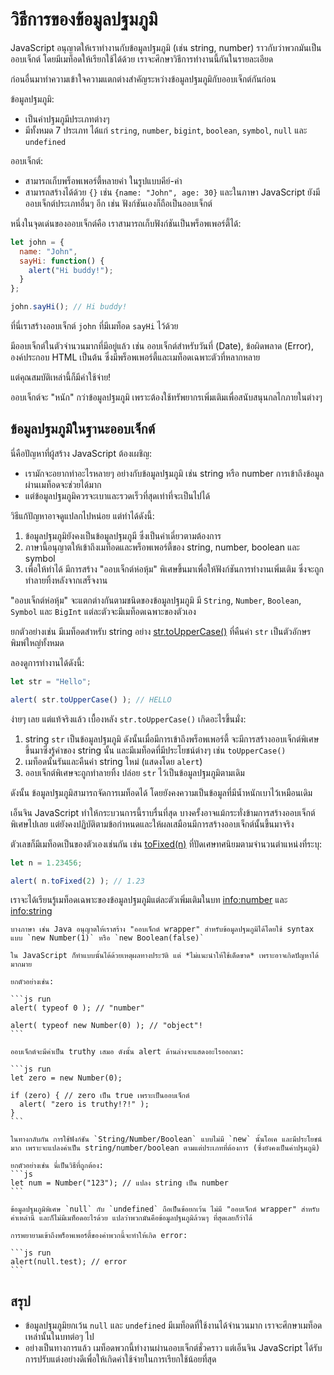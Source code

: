 # วิธีการของข้อมูลปฐมภูมิ

JavaScript อนุญาตให้เราทำงานกับข้อมูลปฐมภูมิ (เช่น string, number) ราวกับว่าพวกมันเป็นออบเจ็กต์ โดยมีเมท็อดให้เรียกใช้ได้ด้วย เราจะศึกษาวิธีการทำงานนี้กันในรายละเอียด

ก่อนอื่นมาทำความเข้าใจความแตกต่างสำคัญระหว่างข้อมูลปฐมภูมิกับออบเจ็กต์กันก่อน

ข้อมูลปฐมภูมิ:
- เป็นค่าปฐมภูมีประเภทต่างๆ 
- มีทั้งหมด 7 ประเภท ได้แก่ `string`, `number`, `bigint`, `boolean`, `symbol`, `null` และ `undefined`

ออบเจ็กต์:
- สามารถเก็บพร็อพเพอร์ตี้หลายค่า ในรูปแบบคีย์-ค่า
- สามารถสร้างได้ด้วย `{}` เช่น `{name: "John", age: 30}` และในภาษา JavaScript ยังมีออบเจ็กต์ประเภทอื่นๆ อีก เช่น ฟังก์ชันเองก็ถือเป็นออบเจ็กต์

หนึ่งในจุดเด่นของออบเจ็กต์คือ เราสามารถเก็บฟังก์ชันเป็นพร็อพเพอร์ตี้ได้:

```js run
let john = {
  name: "John",
  sayHi: function() {
    alert("Hi buddy!");
  }
};

john.sayHi(); // Hi buddy!
```

ที่นี่เราสร้างออบเจ็กต์ `john` ที่มีเมท็อด `sayHi` ไว้ด้วย

มีออบเจ็กต์ในตัวจำนวนมากที่มีอยู่แล้ว เช่น ออบเจ็กต์สำหรับวันที่ (Date), ข้อผิดพลาด (Error), องค์ประกอบ HTML เป็นต้น ซึ่งมีพร็อพเพอร์ตี้และเมท็อดเฉพาะตัวที่หลากหลาย

แต่คุณสมบัติเหล่านี้ก็มีค่าใช้จ่าย!

ออบเจ็กต์จะ "หนัก" กว่าข้อมูลปฐมภูมิ เพราะต้องใช้ทรัพยากรเพิ่มเติมเพื่อสนับสนุนกลไกภายในต่างๆ

## ข้อมูลปฐมภูมิในฐานะออบเจ็กต์ 

นี่คือปัญหาที่ผู้สร้าง JavaScript ต้องเผชิญ:

- เรามักจะอยากทำอะไรหลายๆ อย่างกับข้อมูลปฐมภูมิ เช่น string หรือ number การเข้าถึงข้อมูลผ่านเมท็อดจะช่วยได้มาก  
- แต่ข้อมูลปฐมภูมิควรจะเบาและรวดเร็วที่สุดเท่าที่จะเป็นไปได้

วิธีแก้ปัญหาอาจดูแปลกไปหน่อย แต่ทำได้ดังนี้:

1. ข้อมูลปฐมภูมิยังคงเป็นข้อมูลปฐมภูมี ซึ่งเป็นค่าเดี่ยวตามต้องการ
2. ภาษานี้อนุญาตให้เข้าถึงเมท็อดและพร็อพเพอร์ตี้ของ string, number, boolean และ symbol
3. เพื่อให้ทำได้ มีการสร้าง "ออบเจ็กต์ห่อหุ้ม" พิเศษขึ้นมาเพื่อให้ฟังก์ชันการทำงานเพิ่มเติม ซึ่งจะถูกทำลายทิ้งหลังจากเสร็จงาน

"ออบเจ็กต์ห่อหุ้ม" จะแตกต่างกันตามชนิดของข้อมูลปฐมภูมิ มี `String`, `Number`, `Boolean`, `Symbol` และ `BigInt` แต่ละตัวจะมีเมท็อดเฉพาะของตัวเอง

ยกตัวอย่างเช่น มีเมท็อดสำหรับ string อย่าง [str.toUpperCase()](https://developer.mozilla.org/en/docs/Web/JavaScript/Reference/Global_Objects/String/toUpperCase) ที่คืนค่า `str` เป็นตัวอักษรพิมพ์ใหญ่ทั้งหมด

ลองดูการทำงานได้ดังนี้:

```js run
let str = "Hello";

alert( str.toUpperCase() ); // HELLO
```

ง่ายๆ เลย แต่แท้จริงแล้ว เบื้องหลัง `str.toUpperCase()` เกิดอะไรขึ้นมั่ง:

1. string `str` เป็นข้อมูลปฐมภูมิ ดังนั้นเมื่อมีการเข้าถึงพร็อพเพอร์ตี้ จะมีการสร้างออบเจ็กต์พิเศษขึ้นมาซึ่งรู้ค่าของ string นั้น และมีเมท็อดที่มีประโยชน์ต่างๆ เช่น `toUpperCase()`
2. เมท็อดนั้นรันและคืนค่า string ใหม่ (แสดงโดย `alert`)
3. ออบเจ็กต์พิเศษจะถูกทำลายทิ้ง ปล่อย `str` ไว้เป็นข้อมูลปฐมภูมิตามเดิม

ดังนั้น ข้อมูลปฐมภูมิสามารถจัดการเมท็อดได้ โดยยังคงความเป็นข้อมูลที่มีน้ำหนักเบาไว้เหมือนเดิม

เอ็นจิน JavaScript ทำให้กระบวนการนี้ราบรื่นที่สุด บางครั้งอาจแม้กระทั่งข้ามการสร้างออบเจ็กต์พิเศษไปเลย แต่ยังคงปฏิบัติตามข้อกำหนดและให้ผลเสมือนมีการสร้างออบเจ็กต์นั้นขึ้นมาจริง

ตัวเลขก็มีเมท็อดเป็นของตัวเองเช่นกัน เช่น [toFixed(n)](https://developer.mozilla.org/en-US/docs/Web/JavaScript/Reference/Global_Objects/Number/toFixed) ที่ปัดเศษทศนิยมตามจำนวนตำแหน่งที่ระบุ:

```js run
let n = 1.23456;

alert( n.toFixed(2) ); // 1.23
```

เราจะได้เรียนรู้เมท็อดเฉพาะของข้อมูลปฐมภูมิแต่ละตัวเพิ่มเติมในบท <info:number> และ <info:string>


````warn header="constructor ของ String/Number/Boolean ใช้สำหรับภายในเท่านั้น"
บางภาษา เช่น Java อนุญาตให้เราสร้าง "ออบเจ็กต์ wrapper" สำหรับข้อมูลปฐมภูมิได้โดยใช้ syntax แบบ `new Number(1)` หรือ `new Boolean(false)`

ใน JavaScript ก็ทำแบบนั้นได้ด้วยเหตุผลทางประวัติ แต่ *ไม่แนะนำให้ใช้เด็ดขาด* เพราะอาจเกิดปัญหาได้มากมาย 

ยกตัวอย่างเช่น:

```js run
alert( typeof 0 ); // "number"

alert( typeof new Number(0) ); // "object"!
```

ออบเจ็กต์จะมีค่าเป็น truthy เสมอ ดังนั้น alert ด้านล่างจะแสดงอะไรออกมา:

```js run
let zero = new Number(0);

if (zero) { // zero เป็น true เพราะเป็นออบเจ็กต์
  alert( "zero is truthy!?!" );
}
```

ในทางกลับกัน การใช้ฟังก์ชัน `String/Number/Boolean` แบบไม่มี `new` นั้นโอเค และมีประโยชน์มาก เพราะจะแปลงค่าเป็น string/number/boolean ตามแต่ประเภทที่ต้องการ (ซึ่งยังคงเป็นค่าปฐมภูมิ)

ยกตัวอย่างเช่น นี่เป็นวิธีที่ถูกต้อง:
```js
let num = Number("123"); // แปลง string เป็น number
```
````


````warn header="null/undefined ไม่มีเมท็อด"
ข้อมูลปฐมภูมิพิเศษ `null` กับ `undefined` ถือเป็นข้อยกเว้น ไม่มี "ออบเจ็กต์ wrapper" สำหรับค่าเหล่านี้ และก็ไม่มีเมท็อดอะไรด้วย แปลว่าพวกมันคือข้อมูลปฐมภูมิล้วนๆ ที่สุดเลยก็ว่าได้

การพยายามเข้าถึงพร็อพเพอร์ตี้ของค่าพวกนี้จะทำให้เกิด error:

```js run
alert(null.test); // error
```
````

## สรุป

- ข้อมูลปฐมภูมิยกเว้น `null` และ `undefined` มีเมท็อดที่ใช้งานได้จำนวนมาก เราจะศึกษาเมท็อดเหล่านั้นในบทต่อๆ ไป
- อย่างเป็นทางการแล้ว เมท็อดพวกนี้ทำงานผ่านออบเจ็กต์ชั่วคราว แต่เอ็นจิน JavaScript ได้รับการปรับแต่งอย่างดีเพื่อให้เกิดค่าใช้จ่ายในการเรียกใช้น้อยที่สุด
